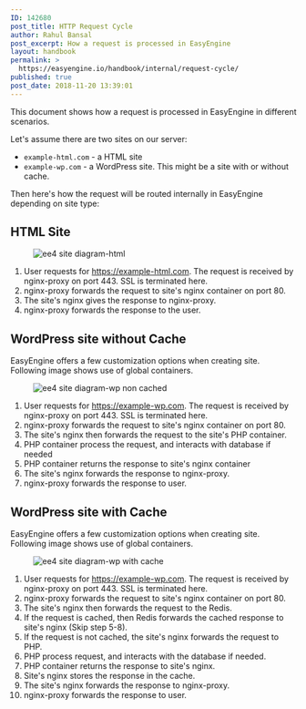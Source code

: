 ```yaml
---
ID: 142680
post_title: HTTP Request Cycle
author: Rahul Bansal
post_excerpt: How a request is processed in EasyEngine
layout: handbook
permalink: >
  https://easyengine.io/handbook/internal/request-cycle/
published: true
post_date: 2018-11-20 13:39:01
---
```

<!-- wp:paragraph -->
<p>This document shows how a request is processed in EasyEngine in different scenarios.</p>
<!-- /wp:paragraph -->

<!-- wp:paragraph -->
<p>Let's assume there are two sites on our server:</p>
<!-- /wp:paragraph -->

<!-- wp:list -->
<ul><li><code>example-html.com</code> - a  HTML site</li><li> <code>example-wp.com</code> - a WordPress site. This might be a site with or without cache.</li></ul>
<!-- /wp:list -->

<!-- wp:paragraph -->
<p>Then here's how the request will be routed internally in EasyEngine depending on site type:</p>
<!-- /wp:paragraph -->

<!-- wp:heading -->
<h2>HTML Site</h2>
<!-- /wp:heading -->

<!-- wp:image -->
<figure class="wp-block-image"><img src="https://user-images.githubusercontent.com/8456197/48048315-1ca03800-e1c1-11e8-8a38-2ca1c622bae8.png" alt="ee4 site diagram-html"/></figure>
<!-- /wp:image -->

<!-- wp:list {"ordered":true} -->
<ol><li>User requests for <a href="https://example-html.com">https://example-html.com</a>. The request is received by nginx-proxy on port 443. SSL is terminated here.</li><li>nginx-proxy forwards the request to site's nginx container on port 80.</li><li>The site's nginx gives the response to nginx-proxy.</li><li>nginx-proxy forwards the&nbsp;response to the user.</li></ol>
<!-- /wp:list -->

<!-- wp:heading -->
<h2>WordPress site without Cache</h2>
<!-- /wp:heading -->

<!-- wp:paragraph -->
<p>EasyEngine offers a few customization options when creating site. Following image shows use of global containers.</p>
<!-- /wp:paragraph -->

<!-- wp:image -->
<figure class="wp-block-image"><img src="https://user-images.githubusercontent.com/8456197/48048312-1ca03800-e1c1-11e8-808e-0fc7d058713a.png" alt="ee4 site diagram-wp non cached"/></figure>
<!-- /wp:image -->

<!-- wp:list {"ordered":true} -->
<ol><li>User requests for <a href="https://example-wp.com">https://example-wp.com</a>. The request is received by nginx-proxy on port 443. SSL is terminated here.</li><li>nginx-proxy forwards the request to site's nginx container on port 80.</li><li>The site's nginx then forwards the request to the site's PHP container.</li><li>PHP container process the request, and interacts with database if needed</li><li>PHP container returns the response to site's nginx container</li><li>The site's nginx forwards the response to nginx-proxy.</li><li>nginx-proxy forwards the response to user.</li></ol>
<!-- /wp:list -->

<!-- wp:heading -->
<h2>WordPress site with Cache</h2>
<!-- /wp:heading -->

<!-- wp:paragraph -->
<p>EasyEngine offers a few customization options when creating site. Following image shows use of global containers.</p>
<!-- /wp:paragraph -->

<!-- wp:image -->
<figure class="wp-block-image"><img src="https://user-images.githubusercontent.com/8456197/48048311-1c07a180-e1c1-11e8-875c-cce8d20c9e26.png" alt="ee4 site diagram-wp with cache"/></figure>
<!-- /wp:image -->

<!-- wp:list {"ordered":true} -->
<ol><li>User requests for <a href="https://example-wp.com">https://example-wp.com</a>. The request is received by nginx-proxy on port 443. SSL is terminated here.</li><li>nginx-proxy forwards the request to site's nginx container on port 80.</li><li>The site's nginx then forwards the request to the Redis.</li><li>If the request is cached, then Redis forwards the cached response to site's nginx (Skip step 5-8).</li><li>If the request is not cached, the site's nginx forwards the request to PHP.</li><li>PHP process request, and interacts with the database if needed.</li><li>PHP container returns the response to site's nginx.</li><li>Site's nginx stores the response in the cache.</li><li>The site's nginx forwards the response to nginx-proxy.</li><li>nginx-proxy forwards the response to <g class="gr_ gr_31 gr-alert gr_gramm gr_inline_cards gr_run_anim Grammar only-ins doubleReplace replaceWithoutSep" id="31" data-gr-id="31">user</g>.</li></ol>
<!-- /wp:list -->

<!-- wp:paragraph -->
<p></p>
<!-- /wp:paragraph -->